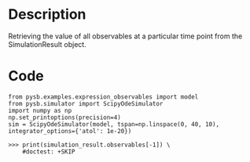 # Description
Retrieving the value of all observables at a particular time point from the SimulationResult object.

# Code
```
from pysb.examples.expression_observables import model
from pysb.simulator import ScipyOdeSimulator
import numpy as np
np.set_printoptions(precision=4)
sim = ScipyOdeSimulator(model, tspan=np.linspace(0, 40, 10), integrator_options={'atol': 1e-20})

>>> print(simulation_result.observables[-1]) \
    #doctest: +SKIP

```
